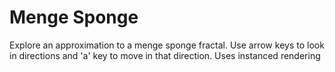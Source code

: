 Menge Sponge
============

Explore an approximation to a menge sponge fractal. Use
arrow keys to look in directions and 'a' key to move in that
direction. Uses instanced rendering
